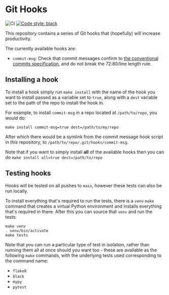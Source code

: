 # Git Hooks

![CI](https://github.com/howamith/git-hooks/actions/workflows/ci.yml/badge.svg)
[![Code style: black](https://img.shields.io/badge/code%20style-black-000000.svg)](https://github.com/psf/black)


This repository contains a series of Git hooks that (hopefully) will increase
productivity.

The currently available hooks are:

* `commit-msg`: Check that commit messages confirm to
  [the conventional commits specification](https://www.conventionalcommits.org/),
  and do not break the 72:80/line length rule.


## Installing a hook

To install a hook simply run `make install` with the name of the hook you want
to install passed as a variable set to `true`, along with a `dest` variable set
to the path of the repo to install the hook in.

For example, to install `commit-msg` in a repo located at `/path/to/repo`,
you would do:

```shell
make install commit-msg=true dest=/path/to/my/repo
```

After which there would be a symlink from the commit message hook script in
_this_ repository, to `/path/to/repo/.git/hooks/commit-msg`.

Note that if you want to simply install **all** of the available hooks then you
can do `make install all=true dest=/path/to/repo`


## Testing hooks

Hooks will be tested on all pushes to `main`, however these tests can also be
run locally.

To install everything that's required to run the tests, there is a `venv` `make`
command that creates a virtual Python environment and installs everything that's
required in there. After this you can source that `venv` and run the tests:

```shell
make venv
. venv/bin/activate
make tests
```

Note that you can run a particular type of test in isolation, rather than
running them all at once should you want too - these are available as the
following `make` commands, with the underlying tests used corresponding to the
command name:

* `flake8`
* `black`
* `mypy`
* `pytest`
